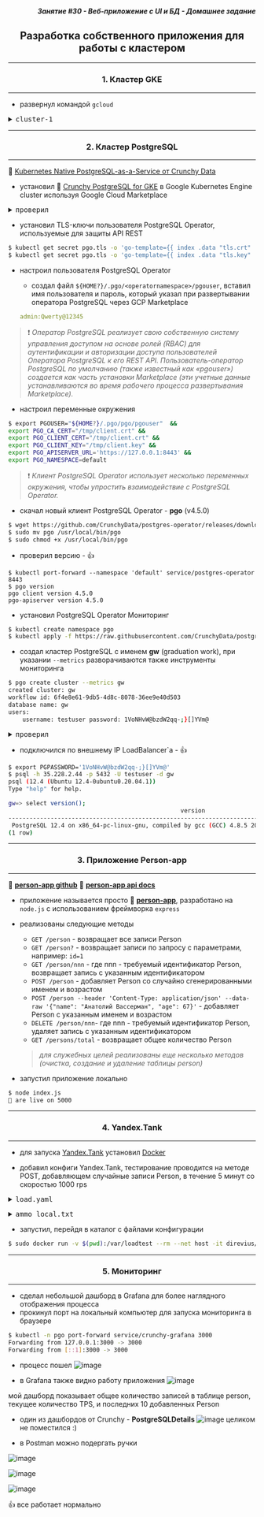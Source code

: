 <div align="right"><h5> Занятие #30 - Веб-приложение с UI и БД - Домашнее задание</h5></div>


<div align="center"><h2>Разработка собственного приложения для работы с кластером</h2></div>


***
<div align="center"><h3>1. Кластер GKE</h3></div>

***

- развернул командой `gcloud`
<pre><details><summary>cluster-1</summary>
gcloud beta container --project "andrey-radchenko-19731204-04" clusters create "cluster-1" 
   --zone "europe-north1-c" 
   --no-enable-basic-auth 
   --cluster-version "1.17.9-gke.1504" 
   --release-channel "regular" 
   --machine-type "n1-standard-1" 
   --image-type "COS" 
   --disk-type "pd-ssd" 
   --disk-size "100" 
   --metadata disable-legacy-endpoints=true 
   --scopes "https://www.googleapis.com/auth/cloud-platform" 
   --num-nodes "3" 
   --enable-stackdriver-kubernetes 
   --enable-ip-alias 
   --network "projects/andrey-radchenko-19731204-04/global/networks/default" 
   --subnetwork "projects/andrey-radchenko-19731204-04/regions/europe-north1/subnetworks/default" 
   --default-max-pods-per-node "110" 
   --no-enable-master-authorized-networks 
   --addons HorizontalPodAutoscaling,HttpLoadBalancing 
   --enable-autoupgrade 
   --enable-autorepair 
   --max-surge-upgrade 1 
   --max-unavailable-upgrade 0</details></pre>


***
<div align="center"><h3>2. Кластер PostgreSQL</h3></div>

***

:link: [Kubernetes Native PostgreSQL-as-a-Service от Crunchy Data](https://github.com/radchenkoam/OTUS-postgres-2020-05/blob/dev/lessons/Crunchy%20PostgreSQL%20%D0%B4%D0%BB%D1%8F%20Kubernetes.md "Ctrl+click->new tab")

- установил :link: [Crunchy PostgreSQL for GKE](https://console.cloud.google.com/marketplace/details/crunchydata/crunchy-postgresql-operator "Ctrl+click->new tab") в Google Kubernetes Engine cluster используя Google Cloud Marketplace  

<pre><details><summary>проверил</summary>
$ kubectl get deployments,pods
NAME                                READY   UP-TO-DATE   AVAILABLE   AGE
deployment.apps/postgres-operator   1/1     1            1           9h

NAME                                               READY   STATUS      RESTARTS   AGE
pod/crunchy-postgresql-operator-1-deployer-vdthf   0/1     Completed   0          9h
pod/install-postgres-operator-7v56x                0/1     Completed   0          9h
pod/postgres-operator-6f96d7ddf8-zw4px             4/4     Running     1          9h
</summary></pre>

- установил TLS-ключи пользователя PostgreSQL Operator, используемые для защиты API REST
```bash
$ kubectl get secret pgo.tls -o 'go-template={{ index .data "tls.crt" | base64decode }}' > /tmp/client.crt
$ kubectl get secret pgo.tls -o 'go-template={{ index .data "tls.key" | base64decode }}' > /tmp/client.key
```

- настроил пользователя PostgreSQL Operator
    - создал файл `${HOME?}/.pgo/<operatornamespace>/pgouser`, вставил имя пользователя и пароль, который указал при развертывании оператора PostgreSQL через GCP Marketplace

    ```yaml
    admin:Qwerty@12345
    ```

> :exclamation: _Оператор PostgreSQL реализует свою собственную систему управления доступом на основе ролей (RBAC) для аутентификации и авторизации доступа пользователей Оператора PostgreSQL к его REST API. Пользователь-оператор PostgreSQL по умолчанию (также известный как «pgouser») создается как часть установки Marketplace (эти учетные данные устанавливаются во время рабочего процесса развертывания Marketplace)._

- настроил переменные окружения
```bash
$ export PGOUSER="${HOME?}/.pgo/pgo/pgouser"  && 
export PGO_CA_CERT="/tmp/client.crt" && 
export PGO_CLIENT_CERT="/tmp/client.crt" && 
export PGO_CLIENT_KEY="/tmp/client.key" && 
export PGO_APISERVER_URL='https://127.0.0.1:8443' && 
export PGO_NAMESPACE=default
```
> :exclamation: _Клиент PostgreSQL Operator использует несколько переменных окружения, чтобы упростить взаимодействие с PostgreSQL Operator._

- скачал новый клиент PostgreSQL Operator - **pgo** (v4.5.0)
```bash
$ wget https://github.com/CrunchyData/postgres-operator/releases/download/v4.5.0/pgo
$ sudo mv pgo /usr/local/bin/pgo
$ sudo chmod +x /usr/local/bin/pgo
```
- проверил версию - :+1: 
```
$ kubectl port-forward --namespace 'default' service/postgres-operator 8443
$ pgo version
pgo client version 4.5.0
pgo-apiserver version 4.5.0
```

- установил PostgreSQL Operator Мониторинг

```bash
$ kubectl create namespace pgo
$ kubectl apply -f https://raw.githubusercontent.com/CrunchyData/postgres-operator/v4.5.0/installers/metrics/kubectl/postgres-operator-metrics.yml
```

- создал кластер PostgreSQL с именем **gw** (graduation work), при указании `--metrics` разворачиваются также инструменты мониторинга
```bash
$ pgo create cluster --metrics gw
created cluster: gw
workflow id: 6f4e8e61-9db5-4d8c-8078-36ee9e40d503
database name: gw
users:
	username: testuser password: 1VoNHvW@bzdW2qq-;}[]YVm@
```
<pre><details><summary>проверил</summary>
$ kubectl get all
NAME                                               READY   STATUS      RESTARTS   AGE
pod/backrest-backup-gw-7jv9n                       0/1     Completed   0          6m8s
pod/crunchy-postgresql-operator-1-deployer-vdthf   0/1     Completed   0          12h
pod/gw-6fc99b96f9-rwtqr                            2/2     Running     0          7m15s
pod/gw-backrest-shared-repo-69b8f85fcc-k6txp       1/1     Running     0          7m37s
pod/gw-stanza-create-9dbpj                         0/1     Completed   0          6m20s
pod/install-postgres-operator-7v56x                0/1     Completed   0          12h
pod/postgres-operator-6f96d7ddf8-zw4px             4/4     Running     1          12h

NAME                              TYPE           CLUSTER-IP     EXTERNAL-IP   PORT(S)                                        AGE
service/gw                        LoadBalancer   10.3.245.111   35.228.2.44   9187:30270/TCP,2022:31514/TCP,5432:30997/TCP   7m37s
service/gw-backrest-shared-repo   ClusterIP      10.3.254.176   <none>        2022/TCP                                       7m37s
service/kubernetes                ClusterIP      10.3.240.1     <none>        443/TCP                                        12h
service/postgres-operator         ClusterIP      10.3.240.7     <none>        8443/TCP,4171/TCP,4150/TCP                     12h

NAME                                      READY   UP-TO-DATE   AVAILABLE   AGE
deployment.apps/gw                        1/1     1            1           7m38s
deployment.apps/gw-backrest-shared-repo   1/1     1            1           7m38s
deployment.apps/postgres-operator         1/1     1            1           12h

NAME                                                 DESIRED   CURRENT   READY   AGE
replicaset.apps/gw-6fc99b96f9                        1         1         1       7m38s
replicaset.apps/gw-backrest-shared-repo-69b8f85fcc   1         1         1       7m38s
replicaset.apps/postgres-operator-6f96d7ddf8         1         1         1       12h

NAME                                               COMPLETIONS   DURATION   AGE
job.batch/backrest-backup-gw                       1/1           15s        6m9s
job.batch/crunchy-postgresql-operator-1-deployer   1/1           2m34s      12h
job.batch/gw-stanza-create                         1/1           11s        6m21s
job.batch/install-postgres-operator                1/1           2m5s       12h

NAME                                                   TYPE                          VERSION   OWNER   READY   AGE
application.app.k8s.io/crunchy-postgresql-operator-1   Crunchy PostgreSQL Operator   4.5.0             3/3     12h

$ kubectl -n pgo get all -o wide
NAME                                        READY   STATUS      RESTARTS   AGE     IP         NODE                                       NOMINATED NODE   READINESS GATES
pod/crunchy-alertmanager-56d4446d77-zpkl4   1/1     Running     0          9m30s   10.0.0.7   gke-cluster-1-default-pool-0d8b175f-m3jg   <none>           <none>
pod/crunchy-grafana-d6dc9cb95-7jgcg         1/1     Running     0          9m6s    10.0.0.8   gke-cluster-1-default-pool-0d8b175f-m3jg   <none>           <none>
pod/crunchy-prometheus-6dd7cff4dc-sjhq5     1/1     Running     0          9m20s   10.0.1.8   gke-cluster-1-default-pool-0d8b175f-rq2f   <none>           <none>
pod/pgo-metrics-deploy-292qc                0/1     Completed   0          10m     10.0.1.7   gke-cluster-1-default-pool-0d8b175f-rq2f   <none>           <none>

NAME                           TYPE        CLUSTER-IP     EXTERNAL-IP   PORT(S)    AGE     SELECTOR
service/crunchy-alertmanager   ClusterIP   10.3.253.62    <none>        9093/TCP   9m32s   name=crunchy-alertmanager
service/crunchy-grafana        ClusterIP   10.3.244.104   <none>        3000/TCP   9m7s    name=crunchy-grafana
service/crunchy-prometheus     ClusterIP   10.3.249.184   <none>        9090/TCP   9m21s   name=crunchy-prometheus

NAME                                   READY   UP-TO-DATE   AVAILABLE   AGE     CONTAINERS     IMAGES                      SELECTOR
deployment.apps/crunchy-alertmanager   1/1     1            1           9m31s   alertmanager   prom/alertmanager:v0.21.0   app.kubernetes.io/name=postgres-operator-monitoring,name=crunchy-alertmanager
deployment.apps/crunchy-grafana        1/1     1            1           9m6s    grafana        grafana/grafana:6.7.4       app.kubernetes.io/name=postgres-operator-monitoring,name=crunchy-grafana
deployment.apps/crunchy-prometheus     1/1     1            1           9m20s   prometheus     prom/prometheus:v2.20.0     app.kubernetes.io/name=postgres-operator-monitoring,name=crunchy-prometheus

NAME                                              DESIRED   CURRENT   READY   AGE     CONTAINERS     IMAGES                      SELECTOR
replicaset.apps/crunchy-alertmanager-56d4446d77   1         1         1       9m30s   alertmanager   prom/alertmanager:v0.21.0   app.kubernetes.io/name=postgres-operator-monitoring,name=crunchy-alertmanager,pod-template-hash=56d4446d77
replicaset.apps/crunchy-grafana-d6dc9cb95         1         1         1       9m6s    grafana        grafana/grafana:6.7.4       app.kubernetes.io/name=postgres-operator-monitoring,name=crunchy-grafana,pod-template-hash=d6dc9cb95
replicaset.apps/crunchy-prometheus-6dd7cff4dc     1         1         1       9m20s   prometheus     prom/prometheus:v2.20.0     app.kubernetes.io/name=postgres-operator-monitoring,name=crunchy-prometheus,pod-template-hash=6dd7cff4dc

NAME                           COMPLETIONS   DURATION   AGE   CONTAINERS           IMAGES                                                                       SELECTOR
job.batch/pgo-metrics-deploy   1/1           2m7s       10m   pgo-metrics-deploy   registry.developers.crunchydata.com/crunchydata/pgo-deployer:centos7-4.5.0   controller-uid=6d3221f1-1417-4868-859f-7e8fe895fd33</details></pre>


- подключился по внешнему IP LoadBalancer`a - :+1: 
```bash
$ export PGPASSWORD='1VoNHvW@bzdW2qq-;}[]YVm@'
$ psql -h 35.228.2.44 -p 5432 -U testuser -d gw
psql (12.4 (Ubuntu 12.4-0ubuntu0.20.04.1))
Type "help" for help.

gw=> select version();
                                                 version                                                 
---------------------------------------------------------------------------------------------------------
 PostgreSQL 12.4 on x86_64-pc-linux-gnu, compiled by gcc (GCC) 4.8.5 20150623 (Red Hat 4.8.5-39), 64-bit
(1 row)
```

***
<div align="center"><h3>3. Приложение Person-app</h3></div>

***
:link: [**person-app github**](https://github.com/radchenkoam/OTUS-postgres-2020-05/tree/dev/person-app "Ctrl+click->new tab") :link: [**person-app api docs**](https://documenter.getpostman.com/view/12962384/TVRoZ6oy "Ctrl+click->new tab") 
- приложение называется просто :link: [**person-app**](https://github.com/radchenkoam/OTUS-postgres-2020-05/tree/dev/person-app "Ctrl+click->new tab"), разработано на `node.js` с использованием фреймворка `express`

- реализованы следующие методы
    - `GET /person` - возвращает все записи Person
    - `GET /person?` - возвращает записи по запросу с параметрами, например: `id=1`
    - `GET /person/nnn` - где nnn - требуемый идентификатор Person, возвращает запись с указанным идентификатором
    - `POST /person` - добавляет Person со случайно сгенерированными именем и возрастом
    - `POST /person --header 'Content-Type: application/json' --data-raw '{"name": "Анатолий Вассерман", "age": 67}'` - добавляет Person с указанным именем и возрастом
    - `DELETE /person/nnn`- где nnn - требуемый идентификатор Person, удаляет запись с указанным идентификатором
    - `GET /persons/total` - возвращает общее количество Person
    > _для служебных целей реализованы еще несколько методов (очистка, создание и удаление таблицы person)_

- запустил приложение локально
```bash
$ node index.js
🚀 are live on 5000
```

***
<div align="center"><h3>4. Yandex.Tank</h3></div>

***

- для запуска [Yandex.Tank](https://yandextank.readthedocs.io/en/latest/index.html "Ctrl+click->new tab") установил [Docker](https://docs.docker.com/engine/install/ubuntu/ "Ctrl+click->newtab")

- добавил конфиги Yandex.Tank, тестирование проводится на методе POST, добавляющем случайные записи Person, в течение 5 минут со скоростью 1000 rps
<pre><details><summary>load.yaml</summary>
phantom:
  address: 127.0.0.1:5000 
  instances: 50
  load_profile:
    load_type: rps 
    schedule: const(1000, 5m)
  ammofile: /var/loadtest/ammo_local.txt
  ammo_type: uripost
console:
  enabled: true
telegraf:
  enabled: false
</details></pre>

<pre><details><summary>ammo_local.txt</summary>
[Host: 127.0.0.1:5000]
[Connection: keep-alive]
[User-Agent: Tank]
[Content-Type: application/json]
0 /person
</details></pre>

- запустил, перейдя в каталог с файлами конфигурации
```bash
$ sudo docker run -v $(pwd):/var/loadtest --rm --net host -it direvius/yandex-tank
```


***
<div align="center"><h3>5. Мониторинг</h3></div>

***

- сделал небольшой дашборд в Grafana для более наглядного отображения процесса
- прокинул порт на локальный компьютер для запуска мониторинга в браузере
```bash
$ kubectl -n pgo port-forward service/crunchy-grafana 3000
Forwarding from 127.0.0.1:3000 -> 3000
Forwarding from [::1]:3000 -> 3000
```

- процесс пошел
![image](https://user-images.githubusercontent.com/29423304/96723890-d21d2380-13b7-11eb-9f30-217172fed019.png)


- в Grafana также видно работу приложения
![image](https://user-images.githubusercontent.com/29423304/96724173-350eba80-13b8-11eb-9273-e92e04a57daf.png)

мой дашборд показывает общее количество записей в таблице person, текущее количество TPS, и последних 10 добавленных Person


- один из дашбордов от Crunchy - **PostgreSQLDetails**
![image](https://user-images.githubusercontent.com/29423304/96724640-ba926a80-13b8-11eb-8855-bdc45726c5c2.png)
целиком не поместился :)

- в Postman можно подергать ручки

![image](https://user-images.githubusercontent.com/29423304/96725800-f7129600-13b9-11eb-8846-a4b0feab0f08.png)

![image](https://user-images.githubusercontent.com/29423304/96725574-a7cc6580-13b9-11eb-8a38-dc37c1fe939f.png)

![image](https://user-images.githubusercontent.com/29423304/96725652-bf0b5300-13b9-11eb-8617-4fe8b0465d00.png)


:+1: все работает нормально
